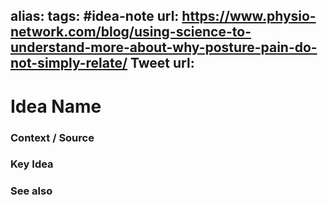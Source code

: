 alias: 
tags: #idea-note
url: https://www.physio-network.com/blog/using-science-to-understand-more-about-why-posture-pain-do-not-simply-relate/
Tweet url: 
---
# Idea Name

### Context / Source


### Key Idea


### See also
